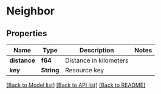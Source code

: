 # Neighbor

## Properties

Name | Type | Description | Notes
------------ | ------------- | ------------- | -------------
**distance** | **f64** | Distance in kilometers | 
**key** | **String** | Resource key | 

[[Back to Model list]](../README.md#documentation-for-models) [[Back to API list]](../README.md#documentation-for-api-endpoints) [[Back to README]](../README.md)


